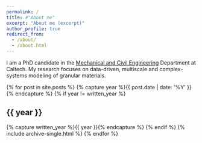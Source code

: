```yaml
---
permalink: /
title: #"About me"
excerpt: "About me (excerpt)"
author_profile: true
redirect_from: 
  - /about/
  - /about.html
---
```


I am a PhD candidate in the [Mechanical and Civil Engineering](https://http://mce.caltech.edu/) Department at Caltech. My research focuses on data-driven, multiscale and complex-systems modeling of granular materials.

<!-- Research group: [Complex Systems Modeling](https://http://cosymo.caltech.edu/) -->

{% for post in site.posts %}
  {% capture year %}{{ post.date | date: '%Y' }}{% endcapture %}
  {% if year != written_year %}
    <h2 id="{{ year | slugify }}" class="archive__subtitle">{{ year }}</h2>
    {% capture written_year %}{{ year }}{% endcapture %}
  {% endif %}
  {% include archive-single.html %}
{% endfor %}
